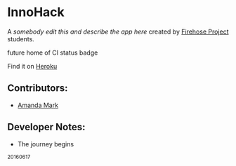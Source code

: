 # InnoHack

A _somebody edit this and describe the app here_ created by [Firehose Project](http://thefirehoseproject.com) students.

future home of CI status badge

Find it on [Heroku](https://intergalacticbattleship.herokuapp.com/)

## Contributors:
* [Amanda Mark](https://github.com/amarkpark/)

## Developer Notes:
* The journey begins

<sub>20160617</sub>